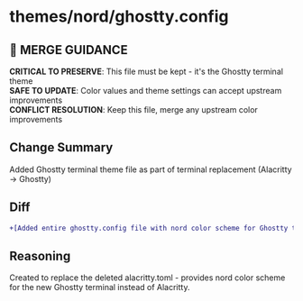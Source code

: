 # themes/nord/ghostty.config

## 🚨 MERGE GUIDANCE
**CRITICAL TO PRESERVE**: This file must be kept - it's the Ghostty terminal theme  
**SAFE TO UPDATE**: Color values and theme settings can accept upstream improvements  
**CONFLICT RESOLUTION**: Keep this file, merge any upstream color improvements

## Change Summary
Added Ghostty terminal theme file as part of terminal replacement (Alacritty → Ghostty)

## Diff
```diff
+[Added entire ghostty.config file with nord color scheme for Ghostty terminal]
```

## Reasoning
Created to replace the deleted alacritty.toml - provides nord color scheme for the new Ghostty terminal instead of Alacritty.

